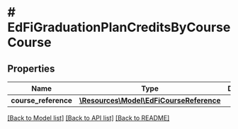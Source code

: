 # # EdFiGraduationPlanCreditsByCourseCourse

## Properties

Name | Type | Description | Notes
------------ | ------------- | ------------- | -------------
**course_reference** | [**\Resources\Model\EdFiCourseReference**](EdFiCourseReference.md) |  |

[[Back to Model list]](../../README.md#models) [[Back to API list]](../../README.md#endpoints) [[Back to README]](../../README.md)
